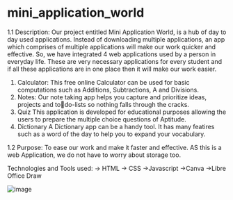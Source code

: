 # mini_application_world
1.1 Description:
            Our project entitled Mini Application World, is a hub of day to day used applications. Instead of downloading multiple applications, an app which comprises of multiple applications will make our work quicker and effective. So, we have integrated 4 web applications used by a person in everyday life. These are very necessary applications for every student and if all these applications are in one place then it will make our work easier.
            
1. Calculator:
This free online Calculator can be used for basic computations such as 
Additions, Subtractions, A and Divisions.
2. Notes:
Our note taking app helps you capture and prioritize ideas, projects and todo-lists so nothing falls through the cracks.
3. Quiz
This application is developed for educational purposes allowing the users 
to prepare the multiple choice questions of Aptitude.
4. Dictionary
A Dictionary app can be a handy tool. It has many featires such as a word 
of the day to help you to expand your vocabulary.
            
1.2 Purpose:
            To ease our work and make it faster and effective. AS this is a web Application, we do not have to worry about storage too.
   
Technologies and Tools used: 
            -> HTML
            -> CSS
            ->Javascript
            ->Canva
            ->Libre Office Draw
         
 ![image](https://user-images.githubusercontent.com/86944692/191056766-44596cee-4948-4a95-ac6e-d64ddacb43ab.png)
 
 
